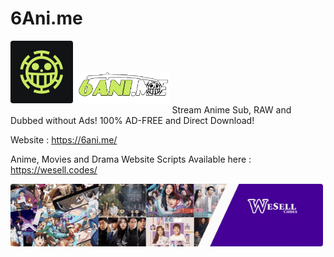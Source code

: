 # 6Ani.me
<img style="object-fit: contain; border-radius: 4px; margin-bottom: 16px" src="6anime-icons.gif" alt="6anime" height="100">
<img style="object-fit: contain; border-radius: 4px; margin-bottom: 16px" src="logo.png" alt="6anime" height="50">
Stream Anime Sub, RAW and Dubbed without Ads! 100% AD-FREE and Direct Download! 

Website : https://6ani.me/

Anime, Movies and Drama Website Scripts Available here : https://wesell.codes/

<img style="object-fit: contain; border-radius: 4px; margin-bottom: 16px" src="banner.gif" alt="banner" height="100">
